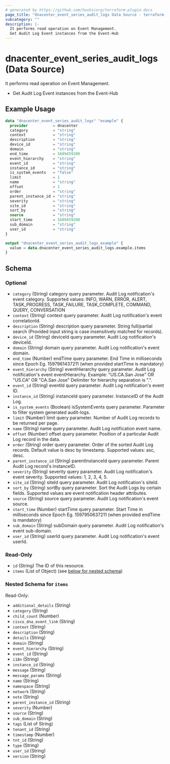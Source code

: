 ```yaml
---
# generated by https://github.com/hashicorp/terraform-plugin-docs
page_title: "dnacenter_event_series_audit_logs Data Source - terraform-provider-dnacenter"
subcategory: ""
description: |-
  It performs read operation on Event Management.
  Get Audit Log Event instances from the Event-Hub
---
```


# dnacenter_event_series_audit_logs (Data Source)

It performs read operation on Event Management.

- Get Audit Log Event instances from the Event-Hub

## Example Usage

```terraform
data "dnacenter_event_series_audit_logs" "example" {
  provider           = dnacenter
  category           = "string"
  context            = "string"
  description        = "string"
  device_id          = "string"
  domain             = "string"
  end_time           = 1609459200
  event_hierarchy    = "string"
  event_id           = "string"
  instance_id        = "string"
  is_system_events   = "false"
  limit              = 1
  name               = "string"
  offset             = 1
  order              = "string"
  parent_instance_id = "string"
  severity           = "string"
  site_id            = "string"
  sort_by            = "string"
  source             = "string"
  start_time         = 1609459200
  sub_domain         = "string"
  user_id            = "string"
}

output "dnacenter_event_series_audit_logs_example" {
  value = data.dnacenter_event_series_audit_logs.example.items
}
```

<!-- schema generated by tfplugindocs -->
## Schema

### Optional

- `category` (String) category query parameter. Audit Log notification's event category. Supported values: INFO, WARN, ERROR, ALERT, TASK_PROGRESS, TASK_FAILURE, TASK_COMPLETE, COMMAND, QUERY, CONVERSATION
- `context` (String) context query parameter. Audit Log notification's event correlationId.
- `description` (String) description query parameter. String full/partial search (Provided input string is case insensitively matched for records).
- `device_id` (String) deviceId query parameter. Audit Log notification's deviceId.
- `domain` (String) domain query parameter. Audit Log notification's event domain.
- `end_time` (Number) endTime query parameter. End Time in milliseconds since Epoch Eg. 1597961437211 (when provided startTime is mandatory)
- `event_hierarchy` (String) eventHierarchy query parameter. Audit Log notification's event eventHierarchy. Example: "US.CA.San Jose" OR "US.CA" OR "CA.San Jose" Delimiter for hierarchy separation is ".".
- `event_id` (String) eventId query parameter. Audit Log notification's event ID.
- `instance_id` (String) instanceId query parameter. InstanceID of the Audit Log.
- `is_system_events` (Boolean) isSystemEvents query parameter. Parameter to filter system generated audit-logs.
- `limit` (Number) limit query parameter. Number of Audit Log records to be returned per page.
- `name` (String) name query parameter. Audit Log notification event name.
- `offset` (Number) offset query parameter. Position of a particular Audit Log record in the data.
- `order` (String) order query parameter. Order of the sorted Audit Log records. Default value is desc by timestamp. Supported values: asc, desc.
- `parent_instance_id` (String) parentInstanceId query parameter. Parent Audit Log record's instanceID.
- `severity` (String) severity query parameter. Audit Log notification's event severity. Supported values: 1, 2, 3, 4, 5.
- `site_id` (String) siteId query parameter. Audit Log notification's siteId.
- `sort_by` (String) sortBy query parameter. Sort the Audit Logs by certain fields. Supported values are event notification header attributes.
- `source` (String) source query parameter. Audit Log notification's event source.
- `start_time` (Number) startTime query parameter. Start Time in milliseconds since Epoch Eg. 1597950637211 (when provided endTime is mandatory)
- `sub_domain` (String) subDomain query parameter. Audit Log notification's event sub-domain.
- `user_id` (String) userId query parameter. Audit Log notification's event userId.

### Read-Only

- `id` (String) The ID of this resource.
- `items` (List of Object) (see [below for nested schema](#nestedatt--items))

<a id="nestedatt--items"></a>
### Nested Schema for `items`

Read-Only:

- `additional_details` (String)
- `category` (String)
- `child_count` (Number)
- `cisco_dna_event_link` (String)
- `context` (String)
- `description` (String)
- `details` (String)
- `domain` (String)
- `event_hierarchy` (String)
- `event_id` (String)
- `i18n` (String)
- `instance_id` (String)
- `message` (String)
- `message_params` (String)
- `name` (String)
- `namespace` (String)
- `network` (String)
- `note` (String)
- `parent_instance_id` (String)
- `severity` (Number)
- `source` (String)
- `sub_domain` (String)
- `tags` (List of String)
- `tenant_id` (String)
- `timestamp` (Number)
- `tnt_id` (String)
- `type` (String)
- `user_id` (String)
- `version` (String)


